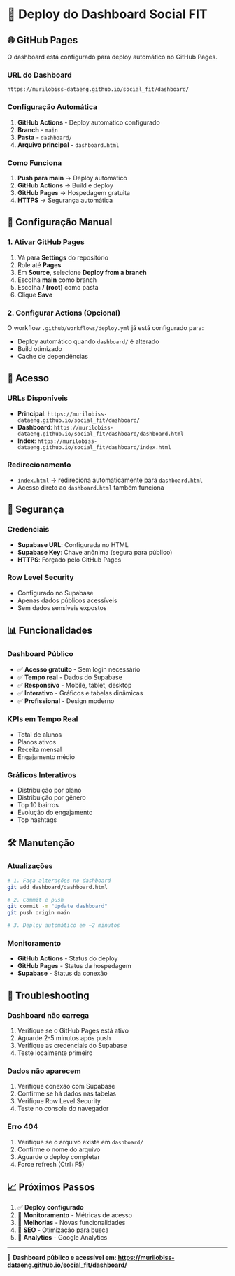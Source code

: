 # 🚀 Deploy do Dashboard Social FIT

## 🌐 GitHub Pages

O dashboard está configurado para deploy automático no GitHub Pages.

### **URL do Dashboard**
```
https://murilobiss-dataeng.github.io/social_fit/dashboard/
```

### **Configuração Automática**

1. **GitHub Actions** - Deploy automático configurado
2. **Branch** - `main`
3. **Pasta** - `dashboard/`
4. **Arquivo principal** - `dashboard.html`

### **Como Funciona**

1. **Push para main** → Deploy automático
2. **GitHub Actions** → Build e deploy
3. **GitHub Pages** → Hospedagem gratuita
4. **HTTPS** → Segurança automática

## 🔧 Configuração Manual

### **1. Ativar GitHub Pages**

1. Vá para **Settings** do repositório
2. Role até **Pages**
3. Em **Source**, selecione **Deploy from a branch**
4. Escolha **main** como branch
5. Escolha **/ (root)** como pasta
6. Clique **Save**

### **2. Configurar Actions (Opcional)**

O workflow `.github/workflows/deploy.yml` já está configurado para:
- Deploy automático quando `dashboard/` é alterado
- Build otimizado
- Cache de dependências

## 📱 Acesso

### **URLs Disponíveis**
- **Principal**: `https://murilobiss-dataeng.github.io/social_fit/dashboard/`
- **Dashboard**: `https://murilobiss-dataeng.github.io/social_fit/dashboard/dashboard.html`
- **Index**: `https://murilobiss-dataeng.github.io/social_fit/dashboard/index.html`

### **Redirecionamento**
- `index.html` → redireciona automaticamente para `dashboard.html`
- Acesso direto ao `dashboard.html` também funciona

## 🔐 Segurança

### **Credenciais**
- **Supabase URL**: Configurada no HTML
- **Supabase Key**: Chave anônima (segura para público)
- **HTTPS**: Forçado pelo GitHub Pages

### **Row Level Security**
- Configurado no Supabase
- Apenas dados públicos acessíveis
- Sem dados sensíveis expostos

## 📊 Funcionalidades

### **Dashboard Público**
- ✅ **Acesso gratuito** - Sem login necessário
- ✅ **Tempo real** - Dados do Supabase
- ✅ **Responsivo** - Mobile, tablet, desktop
- ✅ **Interativo** - Gráficos e tabelas dinâmicas
- ✅ **Profissional** - Design moderno

### **KPIs em Tempo Real**
- Total de alunos
- Planos ativos
- Receita mensal
- Engajamento médio

### **Gráficos Interativos**
- Distribuição por plano
- Distribuição por gênero
- Top 10 bairros
- Evolução do engajamento
- Top hashtags

## 🛠️ Manutenção

### **Atualizações**
```bash
# 1. Faça alterações no dashboard
git add dashboard/dashboard.html

# 2. Commit e push
git commit -m "Update dashboard"
git push origin main

# 3. Deploy automático em ~2 minutos
```

### **Monitoramento**
- **GitHub Actions** - Status do deploy
- **GitHub Pages** - Status da hospedagem
- **Supabase** - Status da conexão

## 🚨 Troubleshooting

### **Dashboard não carrega**
1. Verifique se o GitHub Pages está ativo
2. Aguarde 2-5 minutos após push
3. Verifique as credenciais do Supabase
4. Teste localmente primeiro

### **Dados não aparecem**
1. Verifique conexão com Supabase
2. Confirme se há dados nas tabelas
3. Verifique Row Level Security
4. Teste no console do navegador

### **Erro 404**
1. Verifique se o arquivo existe em `dashboard/`
2. Confirme o nome do arquivo
3. Aguarde o deploy completar
4. Force refresh (Ctrl+F5)

## 📈 Próximos Passos

1. ✅ **Deploy configurado**
2. 🔄 **Monitoramento** - Métricas de acesso
3. 🔄 **Melhorias** - Novas funcionalidades
4. 🔄 **SEO** - Otimização para busca
5. 🔄 **Analytics** - Google Analytics

---

**🎉 Dashboard público e acessível em: https://murilobiss-dataeng.github.io/social_fit/dashboard/** 
